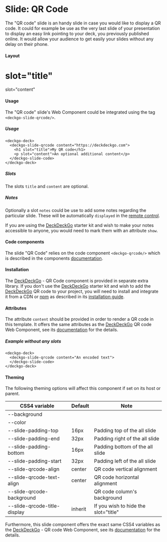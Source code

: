 # Slide: QR Code

The "QR code" slide is an handy slide in case you would like to display a QR code. It could for example be use as the very last slide of your presentation to display an easy link pointing to your deck, you previously published online. It would allow your audience to get easily your slides without any delay on their phone.

#### Layout

<div class="container" margin>
  <deckgo-deck embedded={true} pager={false}>
    <deckgo-slide-qrcode content="https://deckdeckgo.com">
        <h1 slot="title">slot="title"</h1>
        <p slot="content">slot="content"</p>
    </deckgo-slide-qrcode>
  </deckgo-deck>
</div>

#### Usage

The "QR code" slide's Web Component could be integrated using the tag `<deckgo-slide-qrcode/>`.

##### Usage

```
<deckgo-deck>
  <deckgo-slide-qrcode content="https://deckdeckgo.com">
    <h1 slot="title">My QR code</h1>
    <p slot="content">An optional additional content</p>
  </deckgo-slide-code>
</deckgo-deck>  
```

##### Slots

The slots `title` and `content` are optional.

##### Notes

Optionally a slot `notes` could be use to add some notes regarding the particular slide. These will be automatically `displayed` in the [remote control](https://deckdeckgo.app).

If you are using the [DeckDeckGo] starter kit and wish to make your notes accessible to anyone, you would need to mark them with an attribute `show`.

#### Code components

The slide "QR Code" relies on the code component `<deckgo-qrcode/>` which is described in the components [documentation](https://github.com/deckgo/deckdeckgo/blob/master/doc/components/components.md).

#### Installation

The [DeckDeckGo] - QR Code component is provided in separate extra library. If you don't use the [DeckDeckGo] starter kit and wish to add the [DeckDeckGo] QR code to your project, you will need to install and integrate it from a CDN or [npm](https://www.npmjs.com/package/deckdeckgo-qrcode) as described in its [installation guide](https://github.com/deckgo/deckdeckgo-qrcode#getting-started).

#### Attributes

The attribute `content` should be provided in order to render a QR code in this template. It offers the same attributes as the [DeckDeckGo] QR code Web Component, see its [documentation](https://github.com/deckgo/deckdeckgo-qrcode) for the details.

##### Example without any slots

```
<deckgo-deck>
  <deckgo-slide-qrcode content="An encoded text">
  </deckgo-slide-code>
</deckgo-deck>  
```

#### Theming

The following theming options will affect this component if set on its host or parent.

| CSS4 variable                      | Default | Note |
| -------------------------- |-----------------|-----------------|
| --background |  |  |
| --color |  |  |
| --slide-padding-top | 16px | Padding top of the all slide |
| --slide-padding-end | 32px | Padding right of the all slide |
| --slide-padding-bottom | 16px | Padding bottom of the all slide |
| --slide-padding-start | 32px | Padding left of the all slide |
| --slide-qrcode-align | center | QR code vertical alignment |
| --slide-qrcode-text-align | center | QR code horizontal alignment |
| --slide-qrcode-background | | QR code column's background |
| --slide-qrcode-title-display | inherit | If you wish to hide the slot="title" |

Furthermore, this slide component offers the exact same CSS4 variables as the [DeckDeckGo] - QR code Web Component, see its [documentation](https://github.com/deckgo/deckdeckgo-qrcode) for the details.

[DeckDeckGo]: https://deckdeckgo.com